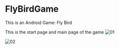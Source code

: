 # FlyBirdGame
This is an Android Game: Fly Bird

This is the start page and main page of the game
![01](https://user-images.githubusercontent.com/23381494/122107673-9ee24580-ce1b-11eb-915d-d71461536c37.JPG)

![02](https://user-images.githubusercontent.com/23381494/122107685-a0ac0900-ce1b-11eb-86de-7eae35463bcd.JPG)


